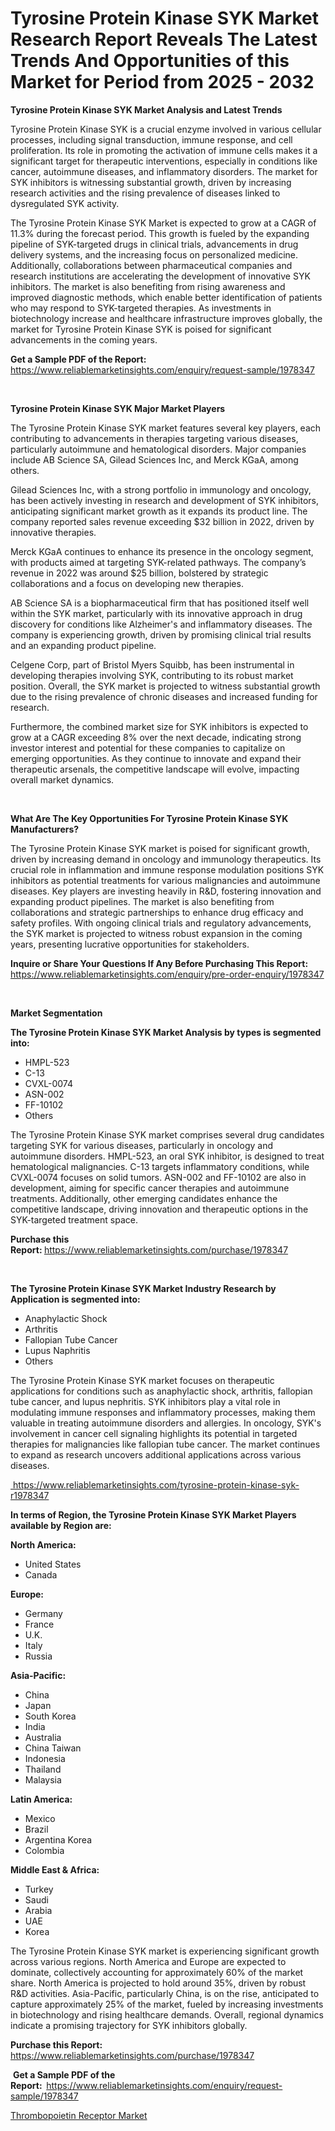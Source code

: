 <p><h1>Tyrosine Protein Kinase SYK Market Research Report Reveals The Latest Trends And Opportunities of this Market for Period from 2025 - 2032</h1></p><p><strong>Tyrosine Protein Kinase SYK Market Analysis and Latest Trends</strong></p>
<p><p>Tyrosine Protein Kinase SYK is a crucial enzyme involved in various cellular processes, including signal transduction, immune response, and cell proliferation. Its role in promoting the activation of immune cells makes it a significant target for therapeutic interventions, especially in conditions like cancer, autoimmune diseases, and inflammatory disorders. The market for SYK inhibitors is witnessing substantial growth, driven by increasing research activities and the rising prevalence of diseases linked to dysregulated SYK activity.</p><p>The Tyrosine Protein Kinase SYK Market is expected to grow at a CAGR of 11.3% during the forecast period. This growth is fueled by the expanding pipeline of SYK-targeted drugs in clinical trials, advancements in drug delivery systems, and the increasing focus on personalized medicine. Additionally, collaborations between pharmaceutical companies and research institutions are accelerating the development of innovative SYK inhibitors. The market is also benefiting from rising awareness and improved diagnostic methods, which enable better identification of patients who may respond to SYK-targeted therapies. As investments in biotechnology increase and healthcare infrastructure improves globally, the market for Tyrosine Protein Kinase SYK is poised for significant advancements in the coming years.</p></p>
<p><strong>Get a Sample PDF of the Report:&nbsp;</strong> <a href="https://www.reliablemarketinsights.com/enquiry/request-sample/1978347?utm_campaign=2317&utm_medium=2&utm_source=Github&utm_content=ia&utm_term=08032025&utm_id=tyrosine-protein-kinase-syk">https://www.reliablemarketinsights.com/enquiry/request-sample/1978347</a></p>
<p>&nbsp;</p>
<p><strong>Tyrosine Protein Kinase SYK Major Market Players</strong></p>
<p><p>The Tyrosine Protein Kinase SYK market features several key players, each contributing to advancements in therapies targeting various diseases, particularly autoimmune and hematological disorders. Major companies include AB Science SA, Gilead Sciences Inc, and Merck KGaA, among others.</p><p>Gilead Sciences Inc, with a strong portfolio in immunology and oncology, has been actively investing in research and development of SYK inhibitors, anticipating significant market growth as it expands its product line. The company reported sales revenue exceeding $32 billion in 2022, driven by innovative therapies. </p><p>Merck KGaA continues to enhance its presence in the oncology segment, with products aimed at targeting SYK-related pathways. The company’s revenue in 2022 was around $25 billion, bolstered by strategic collaborations and a focus on developing new therapies.</p><p>AB Science SA is a biopharmaceutical firm that has positioned itself well within the SYK market, particularly with its innovative approach in drug discovery for conditions like Alzheimer's and inflammatory diseases. The company is experiencing growth, driven by promising clinical trial results and an expanding product pipeline.</p><p>Celgene Corp, part of Bristol Myers Squibb, has been instrumental in developing therapies involving SYK, contributing to its robust market position. Overall, the SYK market is projected to witness substantial growth due to the rising prevalence of chronic diseases and increased funding for research.</p><p>Furthermore, the combined market size for SYK inhibitors is expected to grow at a CAGR exceeding 8% over the next decade, indicating strong investor interest and potential for these companies to capitalize on emerging opportunities. As they continue to innovate and expand their therapeutic arsenals, the competitive landscape will evolve, impacting overall market dynamics.</p></p>
<p>&nbsp;</p>
<p><strong>What Are The Key Opportunities For Tyrosine Protein Kinase SYK Manufacturers?</strong></p>
<p><p>The Tyrosine Protein Kinase SYK market is poised for significant growth, driven by increasing demand in oncology and immunology therapeutics. Its crucial role in inflammation and immune response modulation positions SYK inhibitors as potential treatments for various malignancies and autoimmune diseases. Key players are investing heavily in R&D, fostering innovation and expanding product pipelines. The market is also benefiting from collaborations and strategic partnerships to enhance drug efficacy and safety profiles. With ongoing clinical trials and regulatory advancements, the SYK market is projected to witness robust expansion in the coming years, presenting lucrative opportunities for stakeholders.</p></p>
<p><strong>Inquire or Share Your Questions If Any Before Purchasing This Report:</strong> <a href="https://www.reliablemarketinsights.com/enquiry/pre-order-enquiry/1978347?utm_campaign=2317&utm_medium=2&utm_source=Github&utm_content=ia&utm_term=08032025&utm_id=tyrosine-protein-kinase-syk">https://www.reliablemarketinsights.com/enquiry/pre-order-enquiry/1978347</a></p>
<p>&nbsp;</p>
<p><strong>Market Segmentation</strong></p>
<p><strong>The Tyrosine Protein Kinase SYK Market Analysis by types is segmented into:</strong></p>
<p><ul><li>HMPL-523</li><li>C-13</li><li>CVXL-0074</li><li>ASN-002</li><li>FF-10102</li><li>Others</li></ul></p>
<p><p>The Tyrosine Protein Kinase SYK market comprises several drug candidates targeting SYK for various diseases, particularly in oncology and autoimmune disorders. HMPL-523, an oral SYK inhibitor, is designed to treat hematological malignancies. C-13 targets inflammatory conditions, while CVXL-0074 focuses on solid tumors. ASN-002 and FF-10102 are also in development, aiming for specific cancer therapies and autoimmune treatments. Additionally, other emerging candidates enhance the competitive landscape, driving innovation and therapeutic options in the SYK-targeted treatment space.</p></p>
<p><strong>Purchase this Report:&nbsp;</strong><a href="https://www.reliablemarketinsights.com/purchase/1978347?utm_campaign=2317&utm_medium=2&utm_source=Github&utm_content=ia&utm_term=08032025&utm_id=tyrosine-protein-kinase-syk">https://www.reliablemarketinsights.com/purchase/1978347</a></p>
<p>&nbsp;</p>
<p><strong>The Tyrosine Protein Kinase SYK Market Industry Research by Application is segmented into:</strong></p>
<p><ul><li>Anaphylactic Shock</li><li>Arthritis</li><li>Fallopian Tube Cancer</li><li>Lupus Naphritis</li><li>Others</li></ul></p>
<p><p>The Tyrosine Protein Kinase SYK market focuses on therapeutic applications for conditions such as anaphylactic shock, arthritis, fallopian tube cancer, and lupus nephritis. SYK inhibitors play a vital role in modulating immune responses and inflammatory processes, making them valuable in treating autoimmune disorders and allergies. In oncology, SYK's involvement in cancer cell signaling highlights its potential in targeted therapies for malignancies like fallopian tube cancer. The market continues to expand as research uncovers additional applications across various diseases.</p></p>
<p><a href="https://www.reliablemarketinsights.com/tyrosine-protein-kinase-syk-r1978347?utm_campaign=2317&utm_medium=2&utm_source=Github&utm_content=ia&utm_term=08032025&utm_id=tyrosine-protein-kinase-syk">&nbsp;https://www.reliablemarketinsights.com/tyrosine-protein-kinase-syk-r1978347</a></p>
<p><strong>In terms of Region, the Tyrosine Protein Kinase SYK Market Players available by Region are:</strong></p>
<p>
    <p> <strong> North America: </strong>
        <ul>
            <li>United States</li>
            <li>Canada</li>
        </ul>
        </p> 
    <p> <strong> Europe: </strong>
        <ul>
            <li>Germany</li>
            <li>France</li>
            <li>U.K.</li>
            <li>Italy</li>
            <li>Russia</li>
        </ul>
        </p> 
    <p> <strong> Asia-Pacific: </strong>
        <ul>
            <li>China</li>
            <li>Japan</li>
            <li>South Korea</li>
            <li>India</li>
            <li>Australia</li>
            <li>China Taiwan</li>
            <li>Indonesia</li>
            <li>Thailand</li>
            <li>Malaysia</li>
        </ul>
        </p> 
    <p> <strong> Latin America: </strong>
        <ul>
            <li>Mexico</li>
            <li>Brazil</li>
            <li>Argentina Korea</li>
            <li>Colombia</li>
        </ul>
        </p> 
    <p> <strong> Middle East & Africa: </strong>
        <ul>
            <li>Turkey</li>
            <li>Saudi</li>
            <li>Arabia</li>
            <li>UAE</li>
            <li>Korea</li>
        </ul>
    </p>
    </p>
<p><p>The Tyrosine Protein Kinase SYK market is experiencing significant growth across various regions. North America and Europe are expected to dominate, collectively accounting for approximately 60% of the market share. North America is projected to hold around 35%, driven by robust R&D activities. Asia-Pacific, particularly China, is on the rise, anticipated to capture approximately 25% of the market, fueled by increasing investments in biotechnology and rising healthcare demands. Overall, regional dynamics indicate a promising trajectory for SYK inhibitors globally.</p></p>
<p><strong>Purchase this Report: </strong><a href="https://www.reliablemarketinsights.com/purchase/1978347?utm_campaign=2317&utm_medium=2&utm_source=Github&utm_content=ia&utm_term=08032025&utm_id=tyrosine-protein-kinase-syk">https://www.reliablemarketinsights.com/purchase/1978347</a></p>
<p>&nbsp;<strong>Get a Sample PDF of the Report:&nbsp;&nbsp;</strong><a href="https://www.reliablemarketinsights.com/enquiry/request-sample/1978347?utm_campaign=2317&utm_medium=2&utm_source=Github&utm_content=ia&utm_term=08032025&utm_id=tyrosine-protein-kinase-syk">https://www.reliablemarketinsights.com/enquiry/request-sample/1978347</a></p>
<p><strong></strong></p>
<p><p><a href="https://github.com/hammelximalschid/Market-Research-Report-List-1/blob/main/thrombopoietin-receptor-market.md?utm_campaign=2317&utm_medium=2&utm_source=Github&utm_content=ia&utm_term=08032025&utm_id=tyrosine-protein-kinase-syk">Thrombopoietin Receptor Market</a></p></p>